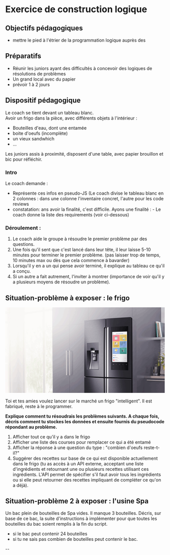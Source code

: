 # Exercice de construction logique

## Objectifs pédagogiques
- mettre le pied à l'étrier de la programmation logique auprès des

## Préparatifs
- Réunir les juniors ayant des difficultés à concevoir des logiques de résolutions de problèmes
- Un grand local avec du papier
- prévoir 1 à 2 jours

## Dispositif pédagogique

Le coach se tient devant un tableau blanc.  
Avoir un frigo dans la pièce, avec différents objets à l'intérieur : 

- Bouteilles d'eau, dont une entamée
- boite d'oeufs (incomplète)
- un vieux sandwhich
- ...


Les juniors assis à proximité, disposent d'une table, avec papier brouillon et bic pour réfléchir.

### Intro
Le coach demande : 

- Représente ces infos en pseudo-JS  (Le coach divise le tableau blanc en 2 colonnes : dans une colonne l'inventaire concret, l'autre pour les code reviews
- constatation: ans avoir la finalité, c'est difficile. Ayons une finalité : - Le coach donne la liste des requirements (voir ci-dessous)

### Déroulement :

1. Le coach aide le groupe à résoudre le premier problème par des questions.  
2. Une fois qu'il sent que c'est lancé dans leur tête, il leur laisse 5-10 minutes pour terminer le premier problème. (pas laisser trop de temps, 10 minutes max ou dès que cela commence à bavarder)
3. Lorsqu'il y en a un qui pense avoir terminé, il explique au tableau ce qu'il a conçu.  
4. Si un autre a fait autrement, l'inviter à montrer (importance de voir qu'il y a plusieurs moyens de résoudre un problème).

## Situation-problème à exposer : le frigo

![](../assets/smart-refrigerator.png)  

Toi et tes amies voulez lancer sur le marché un frigo "intelligent". Il est fabriqué, reste à le programmer.

**Explique comment tu résoudrais les problèmes suivants. A chaque fois, décris comment tu stockes les données et ensuite fournis du pseudocode répondant au problème.**

1. Afficher tout ce qu'il y a dans le frigo
1. Afficher une liste des courses pour remplacer ce qui a été entamé
2. Afficher la réponse à une question du type : "combien d'oeufs reste-t-il?" 
1. Suggérer des recettes sur base de ce qui est disponible actuellement dans le frigo (tu as accès à un API externe, acceptant une liste d'ingrédients et retournant une ou plusieurs recettes utilisant ces ingrédients. L'API permet de spécifier s'il faut avoir tous les ingrédients ou si elle peut retourner des recettes impliquant de compléter ce qu'on a déjà).



## Situation-problème 2 à exposer : l'usine Spa
Un bac plein de bouteilles de Spa vides. Il manque 3 bouteilles.
Décris, sur base de ce bac, la suite d'instructions à implémenter pour que toutes les bouteilles du bac soient remplis à la fin du script.

- si le bac peut contenir 24 bouteilles
- si tu ne sais pas combien de bouteilles peut contenir le bac.

--